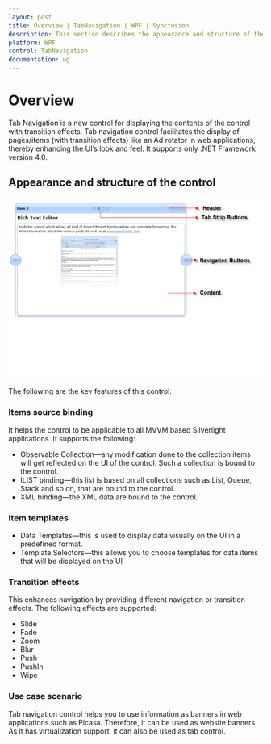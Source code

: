 ```yaml
---
layout: post
title: Overview | TabNavigation | WPF | Syncfusion
description: This section describes the appearance and structure of the tab navigation control and its key features.
platform: WPF
control: TabNavigation
documentation: ug
---
```


# Overview

Tab Navigation is a new control for displaying the contents of the control with transition effects. Tab navigation control facilitates the display of pages/items (with transition effects) like an Ad rotator in web applications, thereby enhancing the UI’s look and feel. It supports only .NET Framework version 4.0. 

## Appearance and structure of the control

![wpf tab navigation control structure](Getting-Started_images/wpf-tabnavigation-structure.png)

The following are the key features of this control:

### Items source binding

It helps the control to be applicable to all MVVM based Silverlight applications. It supports the following:

* Observable Collection—any modification done to the collection items will get reflected on the UI of the control.  Such a collection is bound to the control.
* ILIST binding—this list is based on all collections such as List, Queue, Stack and so on, that are bound to the control.
* XML binding—the XML data are bound to the control.

### Item templates

* Data Templates—this is used to display data visually on the UI in a predefined format.
* Template Selectors—this allows you to choose templates for data items that will be displayed on the UI

### Transition effects

This enhances navigation by providing different navigation or transition effects. The following effects are supported:

* Slide
* Fade
* Zoom
* Blur
* Push
* PushIn
* Wipe

### Use case scenario

Tab navigation control helps you to use information as banners in web applications such as Picasa. Therefore, it can be used as website banners. As it has virtualization support, it can also be used as tab control.

